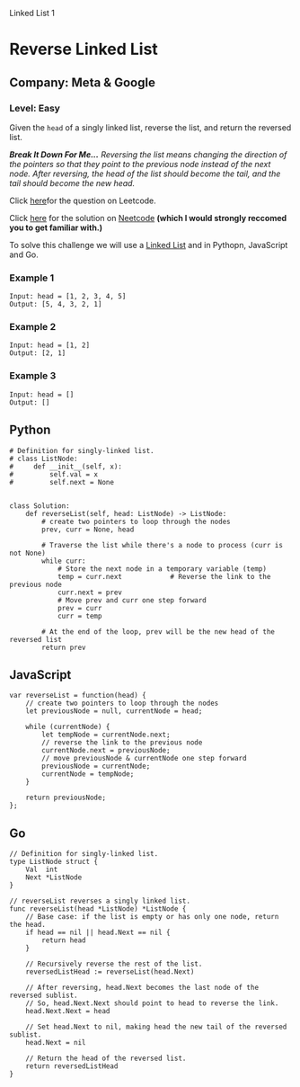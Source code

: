 Linked List 1
# Reverse Linked List
## Company: Meta & Google
### Level: Easy

Given the `head` of a singly linked list, reverse the list, and return the reversed list.

***Break It Down For Me...***
*Reversing the list means changing the direction of the pointers so that they point to the previous node instead of the next node.*
*After reversing, the head of the list should become the tail, and the tail should become the new head.*

Click [here](https://leetcode.com/problems/reverse-linked-list/description/)for the question on Leetcode.

Click [here](https://www.youtube.com/watch?v=G0_I-ZF0S38) for the solution on [Neetcode](https://neetcode.io/) **(which I would strongly reccomed you to get familiar with.)**

To solve this challenge we will use a [Linked List](https://www.geeksforgeeks.org/introduction-to-linked-list-data-structure-and-algorithm-tutorial/) and in Pythopn, JavaScript and Go.

### Example 1
```
Input: head = [1, 2, 3, 4, 5]
Output: [5, 4, 3, 2, 1]
```

### Example 2
```
Input: head = [1, 2]
Output: [2, 1]
```

### Example 3
```
Input: head = []
Output: []
```

## Python
```
# Definition for singly-linked list.
# class ListNode:
#     def __init__(self, x):
#         self.val = x
#         self.next = None


class Solution:
    def reverseList(self, head: ListNode) -> ListNode:
        # create two pointers to loop through the nodes
        prev, curr = None, head

        # Traverse the list while there's a node to process (curr is not None)
        while curr:
            # Store the next node in a temporary variable (temp)
            temp = curr.next            # Reverse the link to the previous node
            curr.next = prev
            # Move prev and curr one step forward
            prev = curr
            curr = temp

        # At the end of the loop, prev will be the new head of the reversed list
        return prev
```
## JavaScript
```
var reverseList = function(head) {
    // create two pointers to loop through the nodes
    let previousNode = null, currentNode = head;
    
    while (currentNode) {
        let tempNode = currentNode.next;
        // reverse the link to the previous node
        currentNode.next = previousNode;
        // move previousNode & currentNode one step forward
        previousNode = currentNode;
        currentNode = tempNode;
    }
    
    return previousNode;
};
```

## Go
```
// Definition for singly-linked list.
type ListNode struct {
    Val  int
    Next *ListNode
}

// reverseList reverses a singly linked list.
func reverseList(head *ListNode) *ListNode {
    // Base case: if the list is empty or has only one node, return the head.
    if head == nil || head.Next == nil {
        return head
    }

    // Recursively reverse the rest of the list.
    reversedListHead := reverseList(head.Next)
    
    // After reversing, head.Next becomes the last node of the reversed sublist.
    // So, head.Next.Next should point to head to reverse the link.
    head.Next.Next = head

    // Set head.Next to nil, making head the new tail of the reversed sublist.
    head.Next = nil

    // Return the head of the reversed list.
    return reversedListHead
}
```
